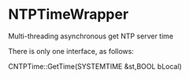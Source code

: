 # NTPTimeWrapper
Multi-threading asynchronous get NTP server time

There is only one interface, as follows:

CNTPTime::GetTime(SYSTEMTIME &st,BOOL bLocal)

